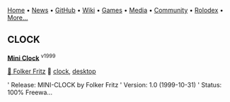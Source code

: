 [Home](https://qb64.com) • [News](/news.md) • [GitHub](/github.md) • [Wiki](/wiki.md) • [Games](/games.md) • [Media](/media.md) • [Community](/community.md) • [Rolodex](/rolodex.md) • [More...](/more.md)

## CLOCK

**[Mini Clock](mini-clock/index)** <sup>v1999</sup>

[🐝 Folker Fritz](folker-fritz) 🔗 [clock](clock), [desktop](desktop)

'    Release: MINI-CLOCK by Folker Fritz '    Version: 1.0 (1999-10-31) '     Status: 100% Freewa...
